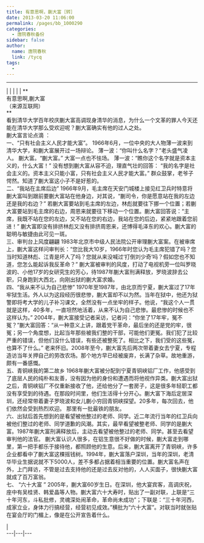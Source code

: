 ```yaml
---
title: 有意思啊，蒯大富［转］
date: 2013-03-20 11:06:00
permalink: /pages/bb_1000290
categories: 
  - 唐院春秋备份
sidebar: false
author: 
  name: 唐院春秋
  link: /tycq
tags: 
  - 
---
```


* * *

  
|  |  |  |  |  **  
有意思啊,蒯大富  
（来源互联网）  
**  
看到清华大学百年校庆蒯大富高调现身清华的消息，为什么一个文革的罪人今天还能在清华大学那么受欢迎呢？蒯大富确实有他的过人之处。  
蒯大富言论点滴 ：  
一、“只有社会主义人民才能大富”。 1966年6月，一位中央的大人物薄一波来到清华大学，和蒯大富展开过一场辩论。 薄一波：“你叫什么名字？”老头盛气凌人。
蒯大富。“蒯大富。” 大富一点也不怯场。 薄一波：“瞧你这个名字就是资本主义的，什么大富！” 没有想到蒯大富从容不迫，理直气壮的回答：
“我的名字是社会主义的。资本主义只能小富，只有社会主义人民才能大富。” 群众鼓掌，老爷子愕然。知道了蒯大富这小子不是好惹的。  
二、“我站在主席后边”
1966年9月，毛主席在天安门城楼上接见红卫兵时特意将蒯大富叫到跟前要蒯大富站在他身边，对其说，“蒯司令，你是愿意站在我的左边还是我的右边？”
若蒯大富要站到毛主席的左边，林彪就要往下挪一个位置；若蒯大富要站到毛主席的右边，周恩来就要往下移动一个位置。蒯大富回答说：“主席，我既不站在您的左边，又不站在您的右边，我站在您的后边，紧紧地跟着您前进！”
蒯大富即没有排挤林彪又没有排挤周恩来，还博得毛泽东的欢心。蒯大富的聪明与敏捷由此可见一斑。  
三、审判台上风度翩翩
1983年北京市中级人民法院公开审理蒯大富案。在被审席上，蒯大富这样问审判长：“您比我大10岁，1966年时您认为毛主席犯错了吗？您当时知道林彪、江青是坏人了吗？您就从来没喊过‘打倒刘少奇’吗？假如您也不知道，您怎么能起诉我反革命？”
蒯大富被审判的风度，打动了电视机旁一位叫罗晓波的、小他17岁的女研究生的芳心，待1987年蒯大富刑满释放，罗晓波辞去公职，只身跑到大西北，向刚出狱的蒯大富求婚。  
四、“我从来不认为自己悲惨”
1970年至1987年，由北京而宁夏，蒯大富过了17年牢狱生活。外人以为这段经历很悲惨，蒯大富却不以为然。当年在狱中，他还为狱警即将考大学的儿子补习课文，全然没有一点坐牢的样子。他说，“我这个人一贯就是这样，40多年，一直坦然地活着，从来不认为自己悲惨。最悲惨的时候也不这样认为。”
2004年，蒯大富接受记者采访，记者问：“你坐了17年牢，冤不冤？”蒯大富回答：“从一种意义上讲，跟着党干革命，最后坐的还是党的牢，很冤；另一个角度想，比起当年那些被我们整的干部，可能他们更冤。我们犯了比较严重的错误，但他们没什么错误，有些还被整死了。相比之下，我们受的这些冤，也算不了什么。”
老来怀旧。2008年至今，蒯大富先后两次带着妻女去宁夏，专程造访当年关押自己的劳改农场。那个地方早已经被废弃，长满了杂草。故地重游，颇有一番感慨。  
五、青铜峡我的第二故乡
1968年蒯大富被分配到宁夏青铜峡铝厂工作，他感受到了底层人民的纯朴和友善，没有因为他的身份和遭遇而将他视作异类。蒯大富出狱之后，青铜峡铝厂不仅重新接收了他，还给他分了一套房子，这是很多年轻职工都没有享受到的待遇。在那段时间里，他们生活得十分开心。蒯大富下海后定居深圳，还经常带着妻子罗晓波和女儿蒯小穷回青铜峡探望。20多年，每次回去，他们依然会受到热烈欢迎。
那里有一批最铁的朋友。  
六、出狱后首先想到的是看望被他整过的老师、同学。近二年流行当年的红卫兵向被他们整过的老师、同学道歉的风潮。其实，最早看望被整老师、同学的是蒯大富。1987年蒯大富刑满释放后，主动去看望被他整过的老师、同学。甚至去看望审判他的法官。
蒯大富认识人很多，在铝生意很不好做的时候，蒯大富走到哪里，第一把手都乐于接待他，都照顾他的生意。后来，蒯大富离开了青铜峡，许多企业都看中了蒯大富这棵摇钱树。1994年，蒯大富落户深圳，当年的深圳，老清华毕业生据说就不下5000人，差不多都占据着相当重要的位置。蒯大富名声在外，上门拜访，不管是过去支持他的还是过去反对他的，人人买面子，很快蒯大富就成了百万富翁。  
七、 “六十大富 ”
2005年，蒯大富60岁生日。在深圳，他大宴宾客，高调庆祝，座中有吴桂贤、韩爱晶等人物。蒯大富六十大寿时，贴出了一副对联，上联是“三十年河东，斗私批修，灵魂深处闹革命，革命尚未成功”；下联是：“三十年河西，成家立业，身体力行搞经营，经营初见成效。”横批为“六十大富”。对联当时就张贴在宴会厅的门楣上，像是在公开宣告着什么。  
  
  
|  
---|---|---